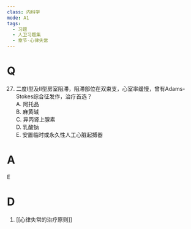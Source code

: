 ```yaml
---
class: 内科学
mode: A1
tags:
  - 习题
  - 人卫习题集
  - 章节-心律失常
---
```


# Q
27. 二度I型及II型房室阻滞，阻滞部位在双束支，心室率缓慢，曾有Adams-Stokes综合征发作，治疗首选？  
A. 阿托品  
B. 麻黄碱  
C. 异丙肾上腺素  
D. 乳酸钠  
E. 安置临时或永久性人工心脏起搏器  

# A
E
# D
1. [[心律失常的治疗原则]]